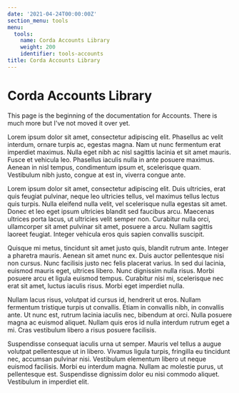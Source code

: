 ```yaml
---
date: '2021-04-24T00:00:00Z'
section_menu: tools
menu:
  tools:
    name: Corda Accounts Library
    weight: 200
    identifier: tools-accounts
title: Corda Accounts Library
---
```


# Corda Accounts Library

This page is the beginning of the documentation for Accounts. There is much more but I've not moved it over yet.

Lorem ipsum dolor sit amet, consectetur adipiscing elit. Phasellus ac velit interdum, ornare turpis ac, egestas magna. Nam ut nunc fermentum erat imperdiet maximus. Nulla eget nibh ac nisl sagittis lacinia et sit amet mauris. Fusce et vehicula leo. Phasellus iaculis nulla in ante posuere maximus. Aenean in nisl tempus, condimentum ipsum et, scelerisque quam. Vestibulum nibh justo, congue at est in, viverra congue ante.

Lorem ipsum dolor sit amet, consectetur adipiscing elit. Duis ultricies, erat quis feugiat pulvinar, neque leo ultricies tellus, vel maximus tellus lectus quis turpis. Nulla eleifend nulla velit, vel scelerisque nulla egestas sit amet. Donec et leo eget ipsum ultricies blandit sed faucibus arcu. Maecenas ultrices porta lacus, ut ultricies velit semper non. Curabitur nulla orci, ullamcorper sit amet pulvinar sit amet, posuere a arcu. Nullam sagittis laoreet feugiat. Integer vehicula eros quis sapien convallis suscipit.

Quisque mi metus, tincidunt sit amet justo quis, blandit rutrum ante. Integer a pharetra mauris. Aenean sit amet nunc ex. Duis auctor pellentesque nisi non cursus. Nunc facilisis justo nec felis placerat varius. In sed dui lacinia, euismod mauris eget, ultrices libero. Nunc dignissim nulla risus. Morbi posuere arcu et ligula euismod tempus. Curabitur nisi mi, scelerisque nec erat sit amet, luctus iaculis risus. Morbi eget imperdiet nulla.

Nullam lacus risus, volutpat id cursus id, hendrerit ut eros. Nullam fermentum tristique turpis ut convallis. Etiam in convallis nibh, in convallis ante. Ut nunc est, rutrum lacinia iaculis nec, bibendum at orci. Nulla posuere magna ac euismod aliquet. Nullam quis eros id nulla interdum rutrum eget a mi. Cras vestibulum libero a risus posuere facilisis.

Suspendisse consequat iaculis urna ut semper. Mauris vel tellus a augue volutpat pellentesque ut in libero. Vivamus ligula turpis, fringilla eu tincidunt nec, accumsan pulvinar nisi. Vestibulum elementum libero ut neque euismod facilisis. Morbi eu interdum magna. Nullam ac molestie purus, ut pellentesque est. Suspendisse dignissim dolor eu nisi commodo aliquet. Vestibulum in imperdiet elit.
